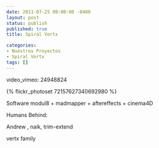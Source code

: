```yaml
---
date: 2011-07-25 00:00:00 -0400
layout: post
status: publish
published: true
title: Spiral Vortx

categories:
- Nuestros Proyectos
- Spiral Vortx
tags: []
---
```


video_vimeo: 24948824
<p>{% flickr_photoset 72157627340692980 %}
<p>Software modul8 + madmapper + aftereffects + cinema4D</p>
<p>Humans Behind:</p>
<p>Andrew , naik, trim-extend</p>
<p>vertx family</p>
